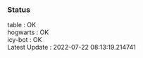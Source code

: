 ### Status


table : OK  
hogwarts : OK  
icy-bot : OK  
Latest Update : 2022-07-22 08:13:19.214741

